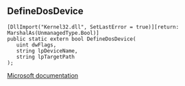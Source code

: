 ## DefineDosDevice

```
[DllImport("Kernel32.dll", SetLastError = true)][return: MarshalAs(UnmanagedType.Bool)]
public static extern bool DefineDosDevice(
   uint dwFlags,
   string lpDeviceName,
   string lpTargetPath
);
```

[Microsoft documentation](https://docs.microsoft.com/en-us/windows/win32/api/winbase/nf-winbase-definedosdevicew)
